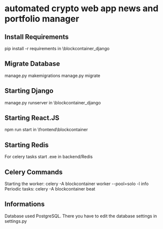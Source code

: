 # automated crypto web app news and portfolio manager

Install Requirements
-----------------------
pip install -r requirements in \blockcontainer_django

Migrate Database
-----------------------
manage.py makemigrations
manage.py migrate

Starting Django
-----------------------
manage.py runserver in \blockcontainer_django

Starting React.JS
-----------------------
npm run start in \frontend\blockcontainer

Starting Redis
-----------------------
For celery tasks start .exe in backend/Redis

Celery Commands
-----------------------
Starting the worker:
celery -A blockcontainer worker --pool=solo -l info
Periodic tasks:
celery -A blockcontainer beat

Informations
-----------------------
Database used PostgreSQL. There you have to edit the database settings in settings.py
